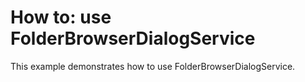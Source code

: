 # How to: use FolderBrowserDialogService


This example demonstrates how to use FolderBrowserDialogService.

<br/>


